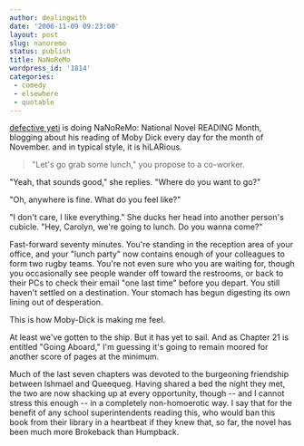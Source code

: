 ```yaml
---
author: dealingwith
date: '2006-11-09 09:23:00'
layout: post
slug: nanoremo
status: publish
title: NaNoReMo
wordpress_id: '1814'
categories:
 - comedy
 - elsewhere
 - quotable
---
```


[defective yeti][1] is doing NaNoReMo: National Novel READING Month, blogging
about his reading of Moby Dick every day for the month of November. and in
typical style, it is hiLARious.

> "Let's go grab some lunch," you propose to a co-worker.

"Yeah, that sounds good," she replies. "Where do you want to go?"

"Oh, anywhere is fine. What do you feel like?"

"I don't care, I like everything." She ducks her head into another person's
cubicle. "Hey, Carolyn, we're going to lunch. Do you wanna come?"

Fast-forward seventy minutes. You're standing in the reception area of your
office, and your "lunch party" now contains enough of your colleagues to form
two rugby teams. You're not even sure who you are waiting for, though you
occasionally see people wander off toward the restrooms, or back to their PCs
to check their email "one last time" before you depart. You still haven't
settled on a destination. Your stomach has begun digesting its own lining out
of desperation.

This is how Moby-Dick is making me feel.

At least we've gotten to the ship. But it has yet to sail. And as Chapter 21
is entitled "Going Aboard," I'm guessing it's going to remain moored for
another score of pages at the minimum.

Much of the last seven chapters was devoted to the burgeoning friendship
between Ishmael and Queequeg. Having shared a bed the night they met, the two
are now shacking up at every opportunity, though -- and I cannot stress this
enough -- in a completely non-homoerotic way. I say that for the benefit of
any school superintendents reading this, who would ban this book from their
library in a heartbeat if they knew that, so far, the novel has been much more
Brokeback than Humpback.

   [1]: http://www.defectiveyeti.com/

